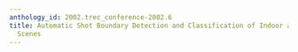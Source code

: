 ```yaml
---
anthology_id: 2002.trec_conference-2002.6
title: Automatic Shot Boundary Detection and Classification of Indoor and Outdoor
  Scenes
---
```

